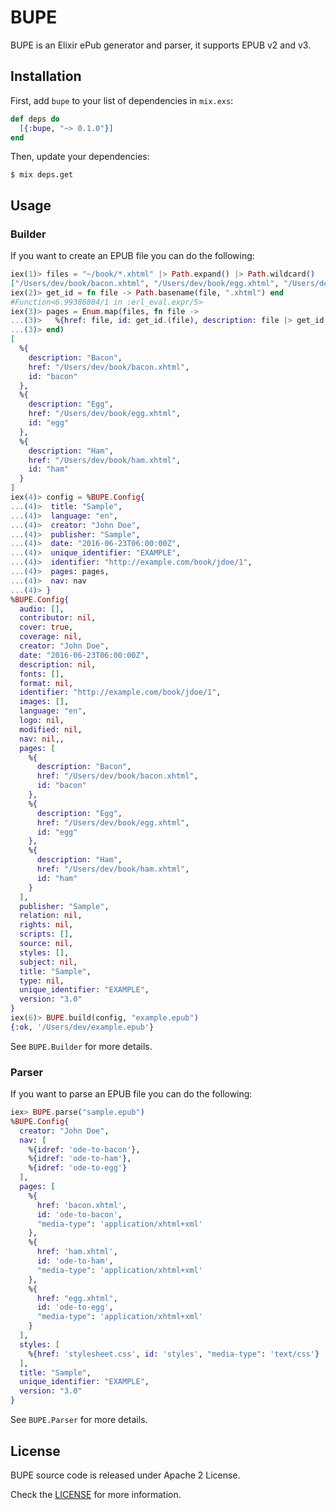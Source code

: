 # BUPE

BUPE is an Elixir ePub generator and parser, it supports EPUB v2 and v3.

## Installation

First, add `bupe` to your list of dependencies in `mix.exs`:

```elixir
def deps do
  [{:bupe, "~> 0.1.0"}]
end
```

Then, update your dependencies:

```sh-session
$ mix deps.get
```

## Usage

### Builder

If you want to create an EPUB file you can do the following:

```elixir
iex(1)> files = "~/book/*.xhtml" |> Path.expand() |> Path.wildcard()
["/Users/dev/book/bacon.xhtml", "/Users/dev/book/egg.xhtml", "/Users/dev/book/ham.xhtml"]
iex(2)> get_id = fn file -> Path.basename(file, ".xhtml") end
#Function<6.99386804/1 in :erl_eval.expr/5>
iex(3)> pages = Enum.map(files, fn file ->
...(3)>   %{href: file, id: get_id.(file), description: file |> get_id.() |> String.capitalize()}
...(3)> end)
[
  %{
    description: "Bacon",
    href: "/Users/dev/book/bacon.xhtml",
    id: "bacon"
  },
  %{
    description: "Egg",
    href: "/Users/dev/book/egg.xhtml",
    id: "egg"
  },
  %{
    description: "Ham",
    href: "/Users/dev/book/ham.xhtml",
    id: "ham"
  }
]
iex(4)> config = %BUPE.Config{
...(4)>  title: "Sample",
...(4)>  language: "en",
...(4)>  creator: "John Doe",
...(4)>  publisher: "Sample",
...(4)>  date: "2016-06-23T06:00:00Z",
...(4)>  unique_identifier: "EXAMPLE",
...(4)>  identifier: "http://example.com/book/jdoe/1",
...(4)>  pages: pages,
...(4)>  nav: nav
...(4)> }
%BUPE.Config{
  audio: [],
  contributor: nil,
  cover: true,
  coverage: nil,
  creator: "John Doe",
  date: "2016-06-23T06:00:00Z",
  description: nil,
  fonts: [],
  format: nil,
  identifier: "http://example.com/book/jdoe/1",
  images: [],
  language: "en",
  logo: nil,
  modified: nil,
  nav: nil,,
  pages: [
    %{
      description: "Bacon",
      href: "/Users/dev/book/bacon.xhtml",
      id: "bacon"
    },
    %{
      description: "Egg",
      href: "/Users/dev/book/egg.xhtml",
      id: "egg"
    },
    %{
      description: "Ham",
      href: "/Users/dev/book/ham.xhtml",
      id: "ham"
    }
  ],
  publisher: "Sample",
  relation: nil,
  rights: nil,
  scripts: [],
  source: nil,
  styles: [],
  subject: nil,
  title: "Sample",
  type: nil,
  unique_identifier: "EXAMPLE",
  version: "3.0"
}
iex(6)> BUPE.build(config, "example.epub")
{:ok, '/Users/dev/example.epub'}
```

See `BUPE.Builder` for more details.

### Parser

If you want to parse an EPUB file you can do the following:

```elixir
iex> BUPE.parse("sample.epub")
%BUPE.Config{
  creator: "John Doe",
  nav: [
    %{idref: 'ode-to-bacon'},
    %{idref: 'ode-to-ham'},
    %{idref: 'ode-to-egg'}
  ],
  pages: [
    %{
      href: 'bacon.xhtml',
      id: 'ode-to-bacon',
      "media-type": 'application/xhtml+xml'
    },
    %{
      href: 'ham.xhtml',
      id: 'ode-to-ham',
      "media-type": 'application/xhtml+xml'
    },
    %{
      href: "egg.xhtml",
      id: 'ode-to-egg',
      "media-type": 'application/xhtml+xml'
    }
  ],
  styles: [
    %{href: 'stylesheet.css', id: 'styles', "media-type": 'text/css'}
  ],
  title: "Sample",
  unique_identifier: "EXAMPLE",
  version: "3.0"
}
```

See `BUPE.Parser` for more details.

## License

BUPE source code is released under Apache 2 License.

Check the [LICENSE](LICENSE) for more information.
